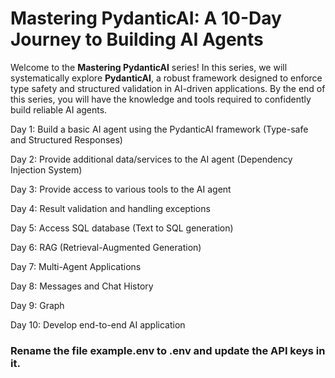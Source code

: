 # Mastering PydanticAI: A 10-Day Journey to Building AI Agents

Welcome to the **Mastering PydanticAI** series! In this series, we will systematically explore **PydanticAI**, a robust framework designed to enforce type safety and structured validation in AI-driven applications. By the end of this series, you will have the knowledge and tools required to confidently build reliable AI agents.

Day 1: Build a basic AI agent using the PydanticAI framework (Type-safe and Structured Responses)

Day 2: Provide additional data/services to the AI agent (Dependency Injection System)

Day 3: Provide access to various tools to the AI agent

Day 4: Result validation and handling exceptions

Day 5: Access SQL database (Text to SQL generation)

Day 6: RAG (Retrieval-Augmented Generation)

Day 7: Multi-Agent Applications

Day 8: Messages and Chat History

Day 9: Graph

Day 10: Develop end-to-end AI application


### Rename the file example.env to .env and update the API keys in it.
